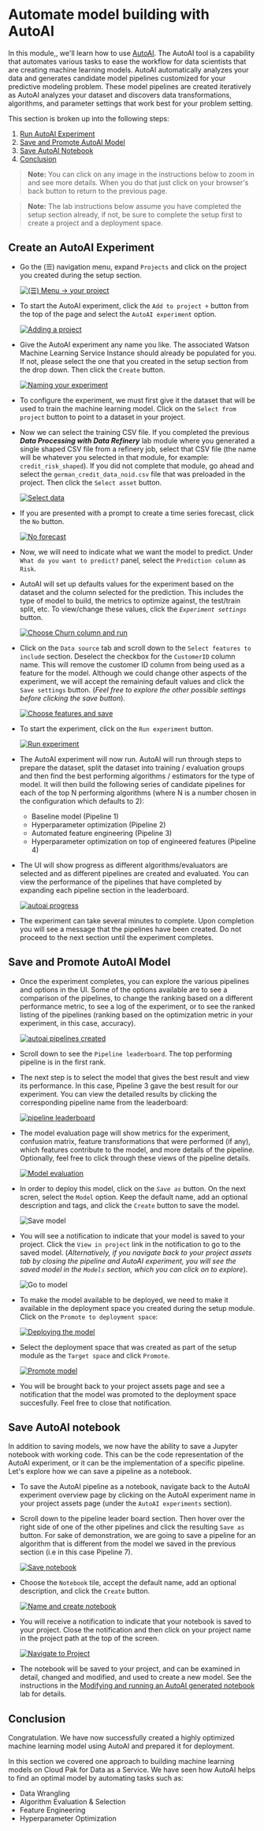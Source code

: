 # Automate model building with AutoAI

In this module,, we'll learn how to use [AutoAI](https://dataplatform.cloud.ibm.com/docs/content/wsj/analyze-data/autoai-overview.html?audience=wdp). The AutoAI tool is a capability that automates various tasks to ease the workflow for data scientists that are creating machine learning models. AutoAI automatically analyzes your data and generates candidate model pipelines customized for your predictive modeling problem.  These model pipelines are created iteratively as AutoAI analyzes your dataset and discovers data transformations, algorithms, and parameter settings that work best for your problem setting.

This section is broken up into the following steps:

1. [Run AutoAI Experiment](#create-an-autoai-experiment)
1. [Save and Promote AutoAI Model](#save-and-promote-autoai-model)
1. [Save AutoAI Notebook](#save-autoai-notebook)
1. [Conclusion](#conclusion)

> **Note:** You can click on any image in the instructions below to zoom in and see more details. When you do that just click on your browser's back button to return to the previous page.

> **Note:** The lab instructions below assume you have completed the setup section already, if not, be sure to complete the setup first to create a project and a deployment space.

## Create an AutoAI Experiment

* Go the (☰) navigation menu, expand `Projects` and click on the project you created during the setup section.

    [![(☰) Menu -> your project](../images/navigation/menu-projects.png)](../images/navigation/menu-projects.png)

* To start the AutoAI experiment, click the `Add to project +` button from the top of the page and select the `AutoAI experiment` option.

    [![Adding a project](../images/autoai/autoai-add-project.png)](../images/autoai/autoai-add-project.png)

* Give the AutoAI experiment any name you like. The associated Watson Machine Learning Service Instance should already be populated for you. If not, please select the one that you created in the setup section from the drop down. Then click the `Create` button.

    [![Naming your experiment](../images/autoai/autoai-name-experiment.png)](../images/autoai/autoai-name-experiment.png)

* To configure the experiment, we must first give it the dataset that will be used to train the machine learning model. Click on the `Select from project` button to point to a dataset in your project.

* Now we can select the training CSV file. If you completed the previous ***Data Processing with Data Refinery*** lab module where you generated a single shaped CSV file from a refinery job, select that CSV file (the name will be whatever you selected in that module, for example: `credit_risk_shaped`). If you did not complete that module, go ahead and select the `german_credit_data_noid.csv` file that was preloaded in the project. Then click the `Select asset` button.

    [![Select data](../images/autoai/autoai-select-dataset.png)](../images/autoai/autoai-select-dataset.png)

* If you are presented with a prompt to create a time series forecast, click the `No` button.

    [![No forecast](../images/autoai/autoai-no-forecast.png)](../images/autoai/autoai-no-forecast.png)

* Now, we will need to indicate what we want the model to predict. Under `What do you want to predict?` panel, select the `Prediction column` as `Risk`.

* AutoAI will set up defaults values for the experiment based on the dataset and the column selected for the prediction. This includes the type of model to build, the metrics to optimize against, the test/train split, etc. To view/change these values, click the *`Experiment settings`* button.

    [![Choose Churn column and run](../images/autoai/autoai-choose-prediction-and-configure.png)](../images/autoai/autoai-choose-prediction-and-configure.png)

* Click on the `Data source` tab and scroll down to the `Select features to include` section. Deselect the checkbox for the `CustomerID` column name. This will remove the customer ID column from being used as a feature for the model. Although we could change other aspects of the experiment, we will accept the remaining default values and click the `Save settings` button. (*Feel free to explore the other possible settings before clicking the save button*).

    [![Choose features and save](../images/autoai/autoai-exp-settings-columns.png)](../images/autoai/autoai-exp-settings-columns.png)

* To start the experiment, click on the `Run experiment` button.

    [![Run experiment](../images/autoai/autoai-exp-run.png)](../images/autoai/autoai-exp-run.png)

* The AutoAI experiment will now run. AutoAI will run through steps to prepare the dataset, split the dataset into training / evaluation groups and then find the best performing algorithms / estimators for the type of model. It will then build the following series of candidate pipelines for each of the top N performing algorithms (where N is a number chosen in the configuration which defaults to 2):

    * Baseline model (Pipeline 1)
    * Hyperparameter optimization (Pipeline 2)
    * Automated feature engineering (Pipeline 3)
    * Hyperparameter optimization on top of engineered features (Pipeline 4)

* The UI will show progress as different algorithms/evaluators are selected and as different pipelines are created and evaluated. You can view the performance of the pipelines that have completed by expanding each pipeline section in the leaderboard.

    [![autoai progress](../images/autoai/autoai-pipeline-progress.png)](../images/autoai/autoai-pipeline-progress.png)

* The experiment can take several minutes to complete. Upon completion you will see a message that the pipelines have been created. Do not proceed to the next section until the experiment completes.

## Save and Promote AutoAI Model

* Once the experiment completes, you can explore the various pipelines and options in the UI. Some of the options available are to see a comparison of the pipelines, to change the ranking based on a different performance metric, to see a log of the experiment, or to see the ranked listing of the pipelines (ranking based on the optimization metric in your experiment, in this case, accuracy).

    [![autoai pipelines created](../images/autoai/autoai-pipelines-complete.png)](../images/autoai/autoai-pipelines-complete.png)

* Scroll down to see the `Pipeline leaderboard`. The top performing pipeline is in the first rank.

* The next step is to select the model that gives the best result and view its performance. In this case, Pipeline 3 gave the best result for our experiment. You can view the detailed results by clicking the corresponding pipeline name from the leaderboard:

    [![pipeline leaderboard](../images/autoai/autoai-pipeline-leaderboard-topranked.png)](../images/autoai/autoai-pipeline-leaderboard-topranked.png)

* The model evaluation page will show metrics for the experiment, confusion matrix, feature transformations that were performed (if any), which features contribute to the model, and more details of the pipeline. Optionally, feel free to click through these views of the pipeline details.

    [![Model evaluation](../images/autoai/autoai-toppipeline-details.png)](../images/autoai/autoai-toppipeline-details.png)

* In order to deploy this model, click on the *`Save as`* button. On the next scren, select the `Model` option. Keep the default name, add an optional description and tags, and click the `Create` button to save the model.

    ![Save model](../images/autoai/autoai-pipeline-save-model.png)

* You will see a notification to indicate that your model is saved to your project. Click the `View in project` link in the notification to go to the saved model. (*Alternatively, if you navigate back to your project assets tab by closing the pipeline and AutoAI experiment, you will see the saved model in the `Models` section, which you can click on to explore*).

    ![Go to model](../images/autoai/autoai-save-notification.png)

* To make the model available to be deployed, we need to make it available in the deployment space you created during the setup module. Click on the `Promote to deployment space`:

    [![Deploying the model](../images/autoai/autoai-promote-to-space.png)](../images/autoai/autoai-promote-to-space.png)

* Select the deployment space that was created as part of the setup module as the `Target space` and click `Promote`.

    [![Promote model](../images/autoai/autoai-promote-to-space-confirm.png)](../images/autoai/autoai-promote-to-space-confirm.png)

* You will be brought back to your project assets page and see a notification that the model was promoted to the deployment space succesfully. Feel free to close that notification.

## Save AutoAI notebook

In addition to saving models, we now have the ability to save a Jupyter notebook with working code. This can be the code representation of the AutoAI experiment, or it can be the implementation of a specific pipeline. Let's explore how we can save a pipeline as a notebook.

* To save the AutoAI pipeline as a notebook, navigate back to the AutoAI experiment overview page by clicking on the AutoAI experiment name in your project assets page (under the `AutoAI experiments` section).

* Scroll down to the pipeline leader board section. Then hover over the right side of one of the other pipelines and click the resulting `Save as` button. For sake of demonstration, we are going to save a pipeline for an algorithm that is different from the model we saved in the previous section (i.e in this case Pipeline 7).

    [![Save notebook](../images/autoai/autoai-pipeline-for-notebook.png)](../images/autoai/autoai-pipeline-for-notebook.png)

* Choose the `Notebook` tile, accept the default name, add an optional description, and click the `Create` button.

    [![Name and create notebook](../images/autoai/autoai-save-as-notebook.png)](../images/autoai/autoai-save-as-notebook.png)

* You will receive a notification to indicate that your notebook is saved to your project. Close the notification and then click on your project name in the project path at the top of the screen.

    [![Navigate to Project](../images/autoai/autoai-navigate-to-project.png)](../images/autoai/autoai-navigate-to-project.png)

* The notebook will be saved to your project, and can be examined in detail, changed and modified, and used to create a new model. See the instructions in the [Modifying and running an AutoAI generated notebook](./running-autoai-notebook.md) lab for details.

## Conclusion

Congratulation. We have now successfully created a highly optimized machine learning model using AutoAI and prepared it for deployment.

In this section we covered one approach to building machine learning models on Cloud Pak for Data as a Service. We have seen how AutoAI helps to find an optimal model by automating tasks such as:

* Data Wrangling
* Algorithm Evaluation & Selection
* Feature Engineering
* Hyperparameter Optimization
